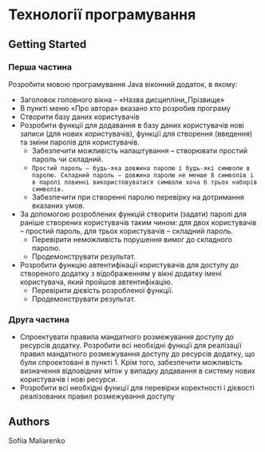 # Технології програмування
## Getting Started
### Перша частина
Розробити мовою програмування Java віконний додаток, в якому:
* Заголовок головного вікна – «Назва дисципліни_Прізвище»
* В пункті меню «Про автора» вказано хто розробив програму
* Створити базу даних користувачів
* Розробити функції для додавання в базу даних користувачів нові записи (для нових користувачів), функції для створення (введення) та зміни паролів для користувачів.
  * Забезпечити можливість налаштування – створювати простий пароль чи складний.
  * ```Простий пароль – будь-яка довжина паролю і будь-які символи в паролю. Складний пароль – довжина паролю не менше 8 символів і в паролі повинні використовуватися символи хоча б трьох наборів символів.```
  * Забезпечити при створенні паролю перевірку на дотримання вказаних умов.
* За допомогою розроблених функцій створити (задати) паролі для раніше створених користувачів таким чином: для двох користувачів – простий пароль, для трьох користувачів – складний пароль.
  * Перевірити неможливість порушення вимог до складного паролю.
  * Продемонструвати результат.
* Розробити функцію автентифікації користувачів для доступу до створеного додатку з відображенням у вікні додатку імені користувача, який пройшов автентифікацію.
  * Перевірити дієвість розробленої функції.
  * Продемонструвати результат.
### Друга частина
* Спроектувати правила мандатного розмежування доступу до ресурсів додатку. Розробити всі необхідні функції для реалізації правил мандатного розмежування доступу до ресурсів додатку, що були спроектовані в пункті 1. Крім того, забезпечити можливість визначення відповідних міток у випадку додавання в систему нових користувачів і нові ресурси.
* Розробити всі необхідні функції для перевірки коректності і дієвості реалізованих правил розмежування доступу

## Authors
Sofiia Maliarenko
